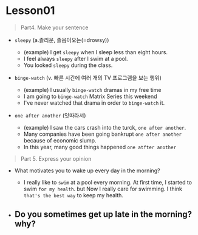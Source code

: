 # Lesson01

> Part4. Make your sentence

- `sleepy` (a.졸리운, 졸음이오는(=drowsy))
  - (example) I get `sleepy` when I sleep less than eight hours.
  - I feel always `sleepy` after I swim at a pool.
  - You looked `sleepy` during the class.

- `binge-watch` (v. 빠른 시간에 여러 개의 TV 프로그램을 보는 행위)
  - (example) I usually `binge-watch` dramas in my free time
  - I am going to `binge-watch` Matrix Series this weekend
  - I've never watched that drama in order to `binge-watch` it.

- `one after another` (잇따라서)
  - (example) I saw the cars crash into the turck, `one after another`.
  - Many companies have been going bankrupt `one after another` because of economic slump.
  - In this year, many good things happened `one atfter another`


> Part 5. Express your opinion

- What motivates you to wake up every day in the morning?
  - I really like to `swim` at a pool every morning. At first time, I started to swim `for my health`. but Now I really care for swimming. I think `that's the best way` to keep my health.

- Do you sometimes get up late in the morning? why?
  - 
  
